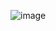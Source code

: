 ![image](https://user-images.githubusercontent.com/63789702/186149132-b47a4fff-e473-483d-a095-bcb72ce8e99d.png)
